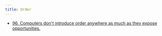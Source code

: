 ```yaml
---
title: Order
---
```


- [96. Computers don't introduce order anywhere as much as they expose opportunities.](http://www.cs.yale.edu/homes/perlis-alan/quotes.html)
